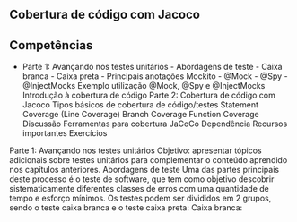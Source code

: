 ## Cobertura de código com Jacoco
## Competências
 - Parte 1: Avançando nos testes unitários
       -  Abordagens de teste
          - Caixa branca
          - Caixa preta
       -   Principais anotações Mockito
          - @Mock
          - @Spy
          - @InjectMocks
Exemplo utilização @Mock, @Spy e @InjectMocks
Introdução à cobertura de código
Parte 2: Cobertura de código com Jacoco
Tipos básicos de cobertura de código/testes
Statement Coverage (Line Coverage)
Branch Coverage
Function Coverage
Discussão
Ferramentas para cobertura
JaCoCo
Dependência
Recursos importantes
Exercícios

Parte 1: Avançando nos testes unitários
Objetivo: apresentar tópicos adicionais sobre testes unitários para complementar o conteúdo aprendido nos capítulos anteriores.
Abordagens de teste
Uma das partes principais deste processo é o teste de software, que tem como objetivo descobrir sistematicamente diferentes classes de erros com uma quantidade de tempo e esforço mínimos. 
Os testes podem ser divididos em 2 grupos, sendo o teste caixa branca e o teste caixa preta:
Caixa branca:
